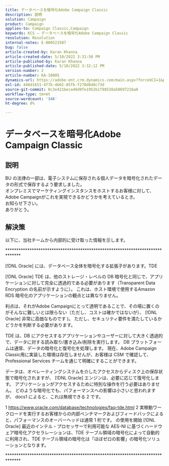 ```yaml
---
title: データベースを暗号化Adobe Campaign Classic
description: 説明
solution: Campaign
product: Campaign
applies-to: Campaign Classic,Campaign
keywords: KCS — データベースを暗号化Adobe Campaign Classic
resolution: Resolution
internal-notes: E-000521507
bug: false
article-created-by: Karan Khanna
article-created-date: 5/10/2022 3:31:50 PM
article-published-by: Karan Khanna
article-published-date: 5/10/2022 3:32:12 PM
version-number: 2
article-number: KA-18005
dynamics-url: https://adobe-ent.crm.dynamics.com/main.aspx?forceUCI=1&pagetype=entityrecord&etn=knowledgearticle&id=3bde304a-76d0-ec11-a7b5-00224809c556
exl-id: 448d1651-4f7b-4b02-85fb-f278d6d8c73d
source-git-commit: 0c3e421beca46d9fe1952b1f98538a50697216a0
workflow-type: tm+mt
source-wordcount: '346'
ht-degree: 0%

---
```


# データベースを暗号化Adobe Campaign Classic

## 説明

BU の法律の一部は、電子システムに保存される個人データを暗号化されたデータの形式で保存するよう要求しました。
<br>オンプレミスでマーケティングインスタンスをホストするお客様に対して、Adobe Campaignがこれを実現できるかどうかを考えているとき。
<br>お知らせ下さい。
<br>ありがとう。

## 解決策


以下に、当社チームから内部的に受け取った情報を示します。

*\*\*\*\*\*\*\*\*\*\*\*\*\*\*\*\*\*\*\*\*\*\*\*\*\*\*\*\*\*\*\*\*\*\*\*\*\*\*\*\*\*\*\*\*\*\*\*\*\*\*\*\*\*\*\*\*\*\*\*\*\*\*\*\*\*\*\*\*\*\*\*\*\*\*\*\*\*

[!DNL Oracle] には、データベース全体を暗号化する拡張子があります。TDE

[!DNL Oracle] TDE は、他のストレージ・レベルの DB 暗号化と同じで、アプリケーションに対して完全に透過的である必要があります（Transparent Data Encryption の名前が示すように）。 これは、ホスト環境で使用するAmazon RDS 暗号化のアプリケーションの観点とは異なりません。

利点は、それがAdobe Campaignにとって透明であることで、その場に置くのがそんなに難しいとは限らない（ただし、コストは確かではないが）、 [!DNL Oracle] 非常に高価なものです )。 ただし、セキュリティ要件を満たしているかどうかを判断する必要があります。

TDE は、DB にアクセスするアプリケーションやユーザーに対して大きく透過的で、データに対する読み取り/書き込み/削除を実行します。 DB プラットフォームは通常、データの暗号化と復号化を処理します。 現在、Adobe Campaign Classic用に実装した環境は存在しませんが、お客様は CSM で確認して、Professional Services チームを通じて明確にすることができます。

データは、オペレーティングシステムを介したアクセスからディスク上の保存状態で暗号化されますが、 [!DNL Oracle] エンジンは、必要に応じて復号化します。 アプリケーションがアクセスするために特別な操作を行う必要はありません。 どのような暗号化でも、パフォーマンスへの影響は小さいと思われますが、 docs1 によると、これは無視できる 2 です。

1 https://www.oracle.com/database/technologies/faq-tde.html 2 実稼動ワークロードを実行するお客様からの内部ベンチマークおよびフィードバックによると、パフォーマンスのオーバーヘッドは通常 1 桁です。 の使用を開始 [!DNL Oracle] 最近のインテル・プロセッサーで利用可能な AES-NI に基づくハードウェア暗号化アクセラレーションは、TDE テーブル領域の暗号化によって自動的に利用され、TDE テーブル領域の暗号化は「ほぼゼロの影響」の暗号化ソリューションとなります。

*\*\*\*\*\*\*\*\*\*\*\*\*\*\*\*\*\*\*\*\*\*\*\*\*\*\*\*\*\*\*\*\*\*\*\*\*\*\*\*\*\*\*\*\*\*\*\*\*\*\*\*\*\*\*\*\*\*\*\*\*\*\*\*\*\*\*\*\*\*\*\*\*\*\*\*\*\*
